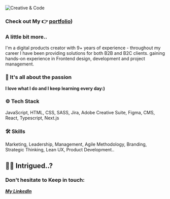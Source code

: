 ![Creative & Code](https://i.ibb.co/23ZP8QRN/prev.jpg)

### Check out My 👉 [portfolio](https://creatdev-portfolio.netlify.app/))

### A little bit more..

I'm a digital products creator with 9+ years of experience - throughout my career I have been providing solutions for both B2B and B2C clients. gaining hands-on experience in Frontend design, development and project management.

### 💙 It's all about the passion

**I love what I do and I keep learning every day:)**

###

###

### ⚙ Tech Stack

JavaScript, HTML, CSS, SASS, Jira, Adobe Creative Suite, Figma, CMS, React, Typescript, Next.js

###

###

### 🛠 Skills

Marketing, Leadership, Management, Agile Methodology, Branding, Strategic Thinking, Lean UX, Product Development..

###

###

###

###

###

## 👀✨ Intrigued..?

###

### Don't hesitate to Keep in touch:

**_[My LinkedIn](https://www.linkedin.com/in/nirit-nagar/)_**
